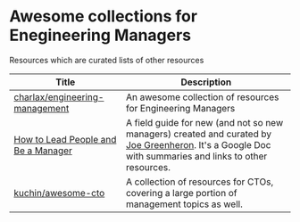 # Awesome collections for Enegineering Managers

Resources which are curated lists of other resources

|Title|Description|
|-|-|
|[charlax/engineering-management](https://github.com/charlax/engineering-management)|An awesome collection of resources for Engineering Managers|
|[How to Lead People and Be a Manager](https://docs.google.com/document/d/1R1O0OEsQpZcBcLheRlomDrmR2tyEpdRNFnjbLALmbH4/edit#)|A field guide for new (and not so new managers) created and curated by [Joe Greenheron](https://twitter.com/tenaciousjoe). It's a Google Doc with summaries and links to other resources.|
|[kuchin/awesome-cto](https://github.com/kuchin/awesome-cto)|A collection of resources for CTOs, covering a large portion of management topics as well.|
